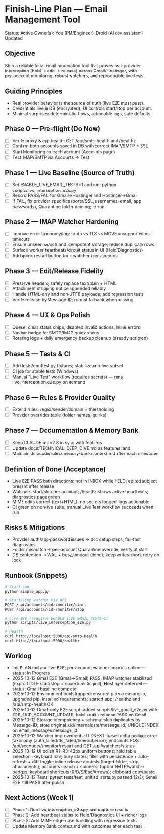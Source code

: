 # Finish-Line Plan — Email Management Tool

Status: Active
Owner(s): You (PM/Engineer), Droid (AI dev assistant)
Updated: <set by commits>

## Objective
Ship a reliable local email moderation tool that proves real-provider interception (hold → edit → release) across Gmail/Hostinger, with per‑account monitoring, robust watchers, and reproducible live tests.

## Guiding Principles
- Real provider behavior is the source of truth (live E2E must pass).
- Credentials live in DB (encrypted); UI controls start/stop per account.
- Minimal surprises: deterministic flows, actionable logs, safe defaults.

## Phase 0 — Pre‑flight (Do Now)
- [ ] Verify proxy & app health: GET /api/smtp-health and /healthz
- [ ] Confirm both accounts saved in DB with correct IMAP/SMTP + SSL
- [ ] Start Monitoring on each account (Accounts page)
- [ ] Test IMAP/SMTP via Accounts → Test

## Phase 1 — Live Baseline (Source of Truth)
- [ ] Set ENABLE_LIVE_EMAIL_TESTS=1 and run:
      python scripts/live_interception_e2e.py
- [ ] Record PASS/FAIL for Gmail→Hostinger and Hostinger→Gmail
- [ ] If FAIL, fix provider specifics (ports/SSL, usernames=email, app passwords), Quarantine folder naming; re‑run

## Phase 2 — IMAP Watcher Hardening
- [ ] Improve error taxonomy/logs: auth vs TLS vs MOVE unsupported vs timeouts
- [ ] Ensure unseen search and idempotent storage; reduce duplicate rows
- [ ] Surface worker heartbeats/circuit status in UI (Held/Diagnostics)
- [ ] Add quick restart button for a watcher (per account)

## Phase 3 — Edit/Release Fidelity
- [ ] Preserve headers; safely replace text/plain + HTML
- [ ] Attachment stripping notice appended reliably
- [ ] Handle HTML‑only and non‑UTF8 payloads; add regression tests
- [ ] Verify release by Message‑ID; robust fallback when missing

## Phase 4 — UX & Ops Polish
- [ ] Queue: clear status chips, disabled invalid actions, inline errors
- [ ] Navbar badge for SMTP/IMAP quick status
- [ ] Rotating logs + daily emergency backup cleanup (already scripted)

## Phase 5 — Tests & CI
- [ ] Add tests/conftest.py fixtures; stabilize non‑live subset
- [ ] CI job for stable tests (Windows)
- [ ] Manual "Live Test" workflow (requires secrets) — runs live_interception_e2e.py on demand

## Phase 6 — Rules & Provider Quality
- [ ] Extend rules: regex/sender/domain + thresholding
- [ ] Provider overrides table (folder names, quirks)

## Phase 7 — Documentation & Memory Bank
- [ ] Keep CLAUDE.md v2.8 in sync with features
- [ ] Update docs/TECHNICAL_DEEP_DIVE.md as features land
- [ ] Maintain .kilocode/rules/memory-bank/context.md after each milestone
## Definition of Done (Acceptance)
- Live E2E PASS both directions: not in INBOX while HELD; edited subject present after release
- Watchers start/stop per account; /healthz shows active heartbeats; diagnostics page green
- MIME edits correct (text+HTML), no secrets logged, logs actionable
- CI green on non‑live suite; manual Live Test workflow succeeds when run

## Risks & Mitigations
- Provider auth/app‑password issues → doc setup steps; fail‑fast diagnostics
- Folder mismatch → per‑account Quarantine override; verify at start
- DB contention → WAL + busy_timeout (done); keep writes short; retry on lock

## Runbook (Snippets)
```bash
# Start app
python simple_app.py

# Start/Stop watcher via API
POST /api/accounts/<id>/monitor/start
POST /api/accounts/<id>/monitor/stop

# Live E2E (requires ENABLE_LIVE_EMAIL_TESTS=1)
python scripts/live_interception_e2e.py

# Health
curl http://localhost:5000/api/smtp-health
curl http://localhost:5000/healthz
```

## Worklog
- <yyyy-mm-dd> Init PLAN.md and live E2E; per‑account watcher controls online — status: In Progress
- 2025-10-12 Gmail E2E (Gmail→Gmail) PASS; IMAP watcher stabilized (explicit IDLE start/stop + opportunistic poll); Hostinger deferred — status: Gmail baseline complete
- 2025-10-12 Environment bootstrapped: ensured pip via ensurepip, upgraded pip, installed requirements; started app; /healthz and /api/smtp-health OK
- 2025-10-12 Gmail-only E2E script: added scripts/live_gmail_e2e.py with E2E_SKIP_ACCOUNT_UPDATE; hold→edit→release PASS on Gmail
- 2025-10-12 Storage idempotency + schema: skip duplicates by Message-ID; store original_uid/internaldate/message_id; UNIQUE INDEX on email_messages.message_id
- 2025-10-12 Watcher improvements: UIDNEXT-based delta polling; error taxonomy (auth_failed/tls_failed/timeout/error); endpoints POST /api/accounts/<id>/monitor/restart and GET /api/watchers/status
- 2025-10-12 UI polish R1–R3: 42px uniform buttons; held table selection+keyboard nav; busy states; filter with persistence + auto-refresh + diff toggle; inline release controls (target folder, strip attachments); accounts search + spinners; topbar SMTP/watcher badges; keyboard shortcuts (R/D/S/Esc/Arrows); clipboard copy/paste
- 2025-10-12 Tests: pytest tests/test_unified_stats.py passed (2/2); Gmail E2E still PASS after polish

## Next Actions (Week 1)
- [ ] Phase 1: Run live_interception_e2e.py and capture results
- [ ] Phase 2: Add heartbeat status to Held/Diagnostics UI + richer logs
- [ ] Phase 3: Add MIME edge‑case handling with regression tests
- [ ] Update Memory Bank context.md with outcomes after each task
